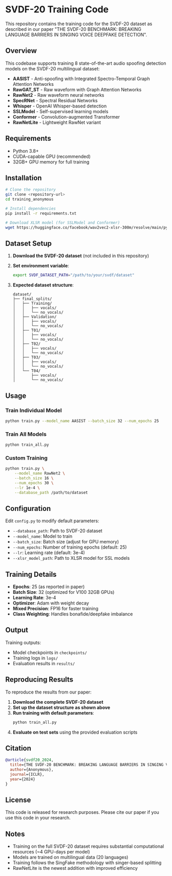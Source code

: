 # SVDF-20 Training Code

This repository contains the training code for the SVDF-20 dataset as described in our paper "THE SVDF-20 BENCHMARK: BREAKING LANGUAGE BARRIERS IN SINGING VOICE DEEPFAKE DETECTION".

## Overview

This codebase supports training 8 state-of-the-art audio spoofing detection models on the SVDF-20 multilingual dataset:

- **AASIST** - Anti-spoofing with Integrated Spectro-Temporal Graph Attention Networks
- **RawGAT_ST** - Raw waveform with Graph Attention Networks  
- **RawNet2** - Raw waveform neural networks
- **SpecRNet** - Spectral Residual Networks
- **Whisper** - OpenAI Whisper-based detection
- **SSLModel** - Self-supervised learning models
- **Conformer** - Convolution-augmented Transformer
- **RawNetLite** - Lightweight RawNet variant

## Requirements

- Python 3.8+
- CUDA-capable GPU (recommended)
- 32GB+ GPU memory for full training

## Installation

```bash
# Clone the repository
git clone <repository-url>
cd training_anonymous

# Install dependencies
pip install -r requirements.txt

# Download XLSR model (for SSLModel and Conformer)
wget https://huggingface.co/facebook/wav2vec2-xlsr-300m/resolve/main/pytorch_model.bin -O src/models/xlsr2_300m.pt
```

## Dataset Setup

1. **Download the SVDF-20 dataset** (not included in this repository)
2. **Set environment variable**:
   ```bash
   export SVDF_DATASET_PATH="/path/to/your/svdf/dataset"
   ```

3. **Expected dataset structure**:
   ```
   dataset/
   ├── final_splits/
   │   ├── Training/
   │   │   ├── vocals/
   │   │   └── no_vocals/
   │   ├── Validation/
   │   │   ├── vocals/
   │   │   └── no_vocals/
   │   ├── T01/
   │   │   ├── vocals/
   │   │   └── no_vocals/
   │   ├── T02/
   │   │   ├── vocals/
   │   │   └── no_vocals/
   │   ├── T03/
   │   │   ├── vocals/
   │   │   └── no_vocals/
   │   └── T04/
   │       ├── vocals/
   │       └── no_vocals/
   ```

## Usage

### Train Individual Model

```bash
python train.py --model_name AASIST --batch_size 32 --num_epochs 25
```

### Train All Models

```bash
python train_all.py
```

### Custom Training

```bash
python train.py \
    --model_name RawNet2 \
    --batch_size 16 \
    --num_epochs 30 \
    --lr 1e-4 \
    --database_path /path/to/dataset
```

## Configuration

Edit `config.py` to modify default parameters:

- `--database_path`: Path to SVDF-20 dataset
- `--model_name`: Model to train  
- `--batch_size`: Batch size (adjust for GPU memory)
- `--num_epochs`: Number of training epochs (default: 25)
- `--lr`: Learning rate (default: 3e-4)
- `--xlsr_model_path`: Path to XLSR model for SSL models

## Training Details

- **Epochs**: 25 (as reported in paper)
- **Batch Size**: 32 (optimized for V100 32GB GPUs)
- **Learning Rate**: 3e-4
- **Optimizer**: Adam with weight decay
- **Mixed Precision**: FP16 for faster training
- **Class Weighting**: Handles bonafide/deepfake imbalance

## Output

Training outputs:
- Model checkpoints in `checkpoints/`
- Training logs in `logs/`
- Evaluation results in `results/`

## Reproducing Results

To reproduce the results from our paper:

1. **Download the complete SVDF-20 dataset**
2. **Set up the dataset structure as shown above**
3. **Run training with default parameters**:
   ```bash
   python train_all.py
   ```
4. **Evaluate on test sets** using the provided evaluation scripts

## Citation

```bibtex
@article{svdf20_2024,
  title={THE SVDF-20 BENCHMARK: BREAKING LANGUAGE BARRIERS IN SINGING VOICE DEEPFAKE DETECTION},
  author={Anonymous},
  journal={ICLR},
  year={2024}
}
```

## License

This code is released for research purposes. Please cite our paper if you use this code in your research.

## Notes

- Training on the full SVDF-20 dataset requires substantial computational resources (~4 GPU-days per model)
- Models are trained on multilingual data (20 languages)
- Training follows the SingFake methodology with singer-based splitting
- RawNetLite is the newest addition with improved efficiency